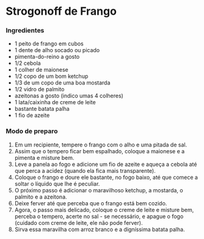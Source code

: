 ﻿# Strogonoff de Frango
### Ingredientes
- 1 peito de frango em cubos
- 1 dente de alho socado ou picado
- pimenta-do-reino a gosto
- 1/2 cebola
- 1 colher de maionese
- 1/2 copo de um bom ketchup
- 1/3 de um copo de uma boa mostarda
- 1/2 vidro de palmito
- azeitonas a gosto (indico umas 4 colheres)
- 1 lata/caixinha de creme de leite
- bastante batata palha
- 1 fio de azeite
### Modo de preparo
1.  Em um recipiente, tempere o frango com o alho e uma pitada de sal.
2.  Assim que o tempero ficar bem espalhado, coloque a maionese e a pimenta e misture bem.
3.  Leve a panela ao fogo e adicione um fio de azeite e aqueça a cebola até que perca a acidez (quando ela fica mais transparente).
4.  Coloque o frango e doure ele bastante, no fogo baixo, até que comece a soltar o líquido que lhe é peculiar.
5.  O próximo passo é adicionar o maravilhoso ketchup, a mostarda, o palmito e a azeitona.
6.  Deixe ferver até que perceba que o frango está bem cozido.
7.  Agora, o passo mais delicado, coloque o creme de leite e misture bem, perceba o tempero, acerte no sal - se necessário, e apague o fogo (cuidado com creme de leite, ele não pode ferver).
8.  Sirva essa maravilha com arroz branco e a digníssima batata palha.
